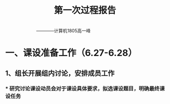 <div align='center' ><h1 style="text-align:center">第一次过程报告 </h1></div>
&emsp;&emsp;&emsp;&emsp;&emsp;&emsp;&emsp;&emsp;&emsp;&emsp;&emsp;&emsp;&emsp;&emsp;&emsp;&emsp;&emsp;&emsp;&emsp;&emsp;&emsp;&emsp;&emsp;&emsp;&emsp;&emsp;&emsp;&emsp;&emsp;&emsp;&emsp;&emsp;&emsp;&emsp;&emsp;&emsp;&emsp;&emsp;&emsp;&emsp;&emsp;&emsp;&emsp;————计算机1805高一峰


# 一、课设准备工作（6.27-6.28）
## 1、组长开展组内讨论，安排成员工作
### * 研究讨论课设动员会对于课设具体要求，拟选课设题目，明确最终课设任务
